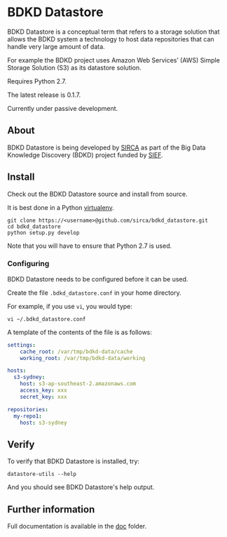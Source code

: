 # BDKD Datastore

BDKD Datastore is a conceptual term that refers to a storage solution that allows the BDKD system a technology to host data repositories that can handle very large amount of data. 

For example the BDKD project uses Amazon Web Services’ (AWS) Simple Storage Solution (S3) as its datastore solution.

Requires Python 2.7.

The latest release is 0.1.7.

Currently under passive development.


## About

BDKD Datastore is being developed by [SIRCA](http://www.sirca.org.au/) as part of the Big Data Knowledge Discovery (BDKD) project funded by [SIEF](http://www.sief.org.au).

## Install

Check out the BDKD Datastore source and install from source.

It is best done in a Python [virtualenv](https://virtualenv.pypa.io/en/latest/).


    git clone https://<username>@github.com/sirca/bdkd_datastore.git
    cd bdkd_datastore
    python setup.py develop

Note that you will have to ensure that Python 2.7 is used.
    

### Configuring
BDKD Datastore needs to be configured before it can be used.

Create the file `.bdkd_datastore.conf` in your home directory.

For example, if you use `vi`, you would type:

    vi ~/.bdkd_datastore.conf

A template of the contents of the file is as follows:
```yaml
settings:
    cache_root: /var/tmp/bdkd-data/cache
    working_root: /var/tmp/bdkd-data/working

hosts:
  s3-sydney:
    host: s3-ap-southeast-2.amazonaws.com
    access_key: xxx
    secret_key: xxx

repositories:
  my-repo1:
    host: s3-sydney
```

## Verify

To verify that BDKD Datastore is installed, try:

    datastore-utils --help
    
And you should see BDKD Datastore's help output.


## Further information

Full documentation is available in the [doc](../doc/README.md) folder.

